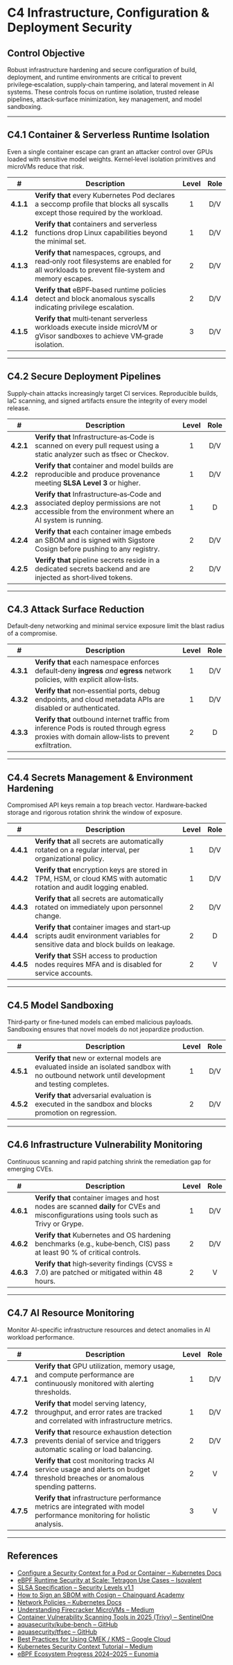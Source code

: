 # C4 Infrastructure, Configuration & Deployment Security

## Control Objective

Robust infrastructure hardening and secure configuration of build, deployment, and runtime environments are critical to prevent privilege‑escalation, supply‑chain tampering, and lateral movement in AI systems. These controls focus on runtime isolation, trusted release pipelines, attack‑surface minimization, key management, and model sandboxing.

---

## C4.1 Container & Serverless Runtime Isolation

Even a single container escape can grant an attacker control over GPUs loaded with sensitive model weights. Kernel‑level isolation primitives and microVMs reduce that risk.

| # | Description | Level | Role |
|:--------:|--------------------------------------------------------------------------------------------|:---:|:---:|
| **4.1.1** | **Verify that** every Kubernetes Pod declares a seccomp profile that blocks all syscalls except those required by the workload. | 1 | D/V |
| **4.1.2** | **Verify that** containers and serverless functions drop Linux capabilities beyond the minimal set. | 1 | D/V |
| **4.1.3** | **Verify that** namespaces, cgroups, and read‑only root filesystems are enabled for all workloads to prevent file‑system and memory escapes. | 2 | D/V |
| **4.1.4** | **Verify that** eBPF‑based runtime policies detect and block anomalous syscalls indicating privilege escalation. | 2 | D/V |
| **4.1.5** | **Verify that** multi‑tenant serverless workloads execute inside microVM or gVisor sandboxes to achieve VM‑grade isolation. | 3 | D/V |

---

## C4.2 Secure Deployment Pipelines

Supply‑chain attacks increasingly target CI services. Reproducible builds, IaC scanning, and signed artifacts ensure the integrity of every model release.

| # | Description | Level | Role |
|:--------:|--------------------------------------------------------------------------------------------|:---:|:---:|
| **4.2.1** | **Verify that** Infrastructure‑as‑Code is scanned on every pull request using a static analyzer such as tfsec or Checkov. | 1 | D/V |
| **4.2.2** | **Verify that** container and model builds are reproducible and produce provenance meeting **SLSA Level 3** or higher. | 1 | D/V |
| **4.2.3** | **Verify that** Infrastructure‑as‑Code and associated deploy permissions are not accessible from the environment where an AI system is running. | 1 | D |
| **4.2.4** | **Verify that** each container image embeds an SBOM and is signed with Sigstore Cosign before pushing to any registry. | 2 | D/V |
| **4.2.5** | **Verify that** pipeline secrets reside in a dedicated secrets backend and are injected as short‑lived tokens. | 2 | D/V |

---

## C4.3 Attack Surface Reduction

Default‑deny networking and minimal service exposure limit the blast radius of a compromise.

| # | Description | Level | Role |
|:--------:|--------------------------------------------------------------------------------------------|:---:|:---:|
| **4.3.1** | **Verify that** each namespace enforces default‑deny **ingress** *and* **egress** network policies, with explicit allow‑lists. | 1 | D/V |
| **4.3.2** | **Verify that** non‑essential ports, debug endpoints, and cloud metadata APIs are disabled or authenticated. | 1 | D/V |
| **4.3.3** | **Verify that** outbound internet traffic from inference Pods is routed through egress proxies with domain allow‑lists to prevent exfiltration. | 2 | D |

---

## C4.4 Secrets Management & Environment Hardening

Compromised API keys remain a top breach vector. Hardware‑backed storage and rigorous rotation shrink the window of exposure.

| # | Description | Level | Role |
|:--------:|--------------------------------------------------------------------------------------------|:---:|:---:|
| **4.4.1** | **Verify that** all secrets are automatically rotated on a regular interval, per organizational policy. | 1 | D/V |
| **4.4.2** | **Verify that** encryption keys are stored in TPM, HSM, or cloud KMS with automatic rotation and audit logging enabled. | 1 | D/V |
| **4.4.3** | **Verify that** all secrets are automatically rotated on immediately upon personnel change. | 2 | D/V |
| **4.4.4** | **Verify that** container images and start‑up scripts audit environment variables for sensitive data and block builds on leakage. | 2 | D |
| **4.4.5** | **Verify that** SSH access to production nodes requires MFA and is disabled for service accounts. | 2 | V |

---

## C4.5 Model Sandboxing

Third‑party or fine‑tuned models can embed malicious payloads. Sandboxing ensures that novel models do not jeopardize production.

| # | Description | Level | Role |
|:--------:|--------------------------------------------------------------------------------------------|:---:|:---:|
| **4.5.1** | **Verify that** new or external models are evaluated inside an isolated sandbox with no outbound network until development and testing completes. | 1 | D/V |
| **4.5.2** | **Verify that** adversarial evaluation is executed in the sandbox and blocks promotion on regression. | 2 | D/V |

---

## C4.6 Infrastructure Vulnerability Monitoring

Continuous scanning and rapid patching shrink the remediation gap for emerging CVEs.

| # | Description | Level | Role |
|:--------:|--------------------------------------------------------------------------------------------|:---:|:---:|
| **4.6.1** | **Verify that** container images and host nodes are scanned **daily** for CVEs and misconfigurations using tools such as Trivy or Grype. | 1 | D/V |
| **4.6.2** | **Verify that** Kubernetes and OS hardening benchmarks (e.g., kube‑bench, CIS) pass at least 90 % of critical controls. | 2 | D/V |
| **4.6.3** | **Verify that** high‑severity findings (CVSS ≥ 7.0) are patched or mitigated within 48 hours. | 2 | V |

---

## C4.7 AI Resource Monitoring

Monitor AI-specific infrastructure resources and detect anomalies in AI workload performance.

| # | Description | Level | Role |
|:--------:|--------------------------------------------------------------------------------------------|:---:|:---:|
| **4.7.1** | **Verify that** GPU utilization, memory usage, and compute performance are continuously monitored with alerting thresholds. | 1 | D/V |
| **4.7.2** | **Verify that** model serving latency, throughput, and error rates are tracked and correlated with infrastructure metrics. | 1 | D/V |
| **4.7.3** | **Verify that** resource exhaustion detection prevents denial of service and triggers automatic scaling or load balancing. | 2 | D/V |
| **4.7.4** | **Verify that** cost monitoring tracks AI service usage and alerts on budget threshold breaches or anomalous spending patterns. | 2 | V |
| **4.7.5** | **Verify that** infrastructure performance metrics are integrated with model performance monitoring for holistic analysis. | 3 | V |

---

## References

* [Configure a Security Context for a Pod or Container – Kubernetes Docs](https://kubernetes.io/docs/tasks/configure-pod-container/security-context/)
* [eBPF Runtime Security at Scale: Tetragon Use Cases – Isovalent](https://isovalent.com/blog/post/top-tetragon-use-cases-part-2/)
* [SLSA Specification – Security Levels v1.1](https://slsa.dev/spec/v1.1/levels)
* [How to Sign an SBOM with Cosign – Chainguard Academy](https://edu.chainguard.dev/open-source/sigstore/cosign/how-to-sign-an-sbom-with-cosign/)
* [Network Policies – Kubernetes Docs](https://kubernetes.io/docs/concepts/services-networking/network-policies/)
* [Understanding Firecracker MicroVMs – Medium](https://medium.com/meziounir/understanding-firecracker-microvms-the-next-evolution-in-virtualization-cb9eb8bbeede)
* [Container Vulnerability Scanning Tools in 2025 (Trivy) – SentinelOne](https://www.sentinelone.com/cybersecurity-101/cybersecurity/container-vulnerability-scanning-tools/)
* [aquasecurity/kube-bench – GitHub](https://github.com/aquasecurity/kube-bench)
* [aquasecurity/tfsec – GitHub](https://github.com/aquasecurity/tfsec)
* [Best Practices for Using CMEK / KMS – Google Cloud](https://cloud.google.com/kms/docs/cmek-best-practices)
* [Kubernetes Security Context Tutorial – Medium](https://medium.com/Shamimw/kubernetes-a-complete-tutorial-part4-security-context-requests-and-limits-taints-2c38c78bbea1)
* [eBPF Ecosystem Progress 2024–2025 – Eunomia](https://eunomia.dev/blog/2025/02/12/ebpf-ecosystem-progress-in-20242025-a-technical-deep-dive/)
